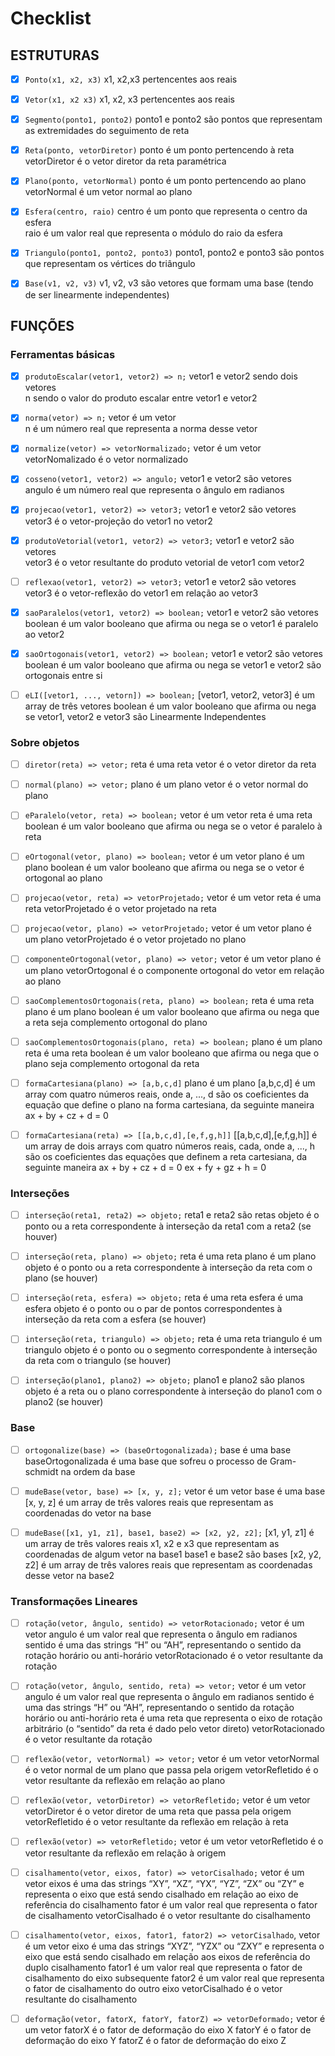 # Checklist

## ESTRUTURAS

- [x] `Ponto(x1, x2, x3)`
x1, x2,x3 pertencentes aos reais  
  
- [x] `Vetor(x1, x2 x3)`
x1, x2, x3 pertencentes aos reais  
  
- [x] `Segmento(ponto1, ponto2)`
ponto1 e ponto2 são pontos que representam as extremidades do seguimento de reta  
  
- [x] `Reta(ponto, vetorDiretor)`
ponto é um ponto pertencendo à reta  
vetorDiretor é o vetor diretor da reta paramétrica  
  
- [x] `Plano(ponto, vetorNormal)`
ponto é um ponto pertencendo ao plano  
vetorNormal é um vetor normal ao plano  
  
- [x] `Esfera(centro, raio)`
centro é um ponto que representa o centro da esfera  
raio é um valor real que representa o módulo do raio da esfera  
  
- [x] `Triangulo(ponto1, ponto2, ponto3)`
ponto1, ponto2 e ponto3 são pontos que representam os vértices do triângulo
  
- [x] `Base(v1, v2, v3)`
v1, v2, v3 são vetores que formam uma base (tendo de ser linearmente independentes)  

## FUNÇÕES

### Ferramentas básicas

- [x] `produtoEscalar(vetor1, vetor2) => n;`
vetor1 e vetor2 sendo dois vetores  
n sendo o valor do produto escalar entre vetor1 e vetor2  
  
- [x] `norma(vetor) => n;`
vetor é um vetor  
n é um número real que representa a norma desse vetor  
  
- [x] `normalize(vetor) => vetorNormalizado;`
vetor é um vetor  
vetorNomalizado é o vetor normalizado  
  
- [x] `cosseno(vetor1, vetor2) => angulo;`
vetor1 e vetor2 são vetores  
angulo é um número real que representa o ângulo em radianos  
  
- [x] `projecao(vetor1, vetor2) => vetor3;`
vetor1 e vetor2 são vetores  
vetor3 é o vetor-projeção do vetor1 no vetor2  
  
- [x] `produtoVetorial(vetor1, vetor2) => vetor3;`
vetor1 e vetor2 são vetores  
vetor3 é o vetor resultante do produto vetorial de vetor1 com vetor2  
  
- [ ] `reflexao(vetor1, vetor2) => vetor3;`
vetor1 e vetor2 são vetores  
vetor3 é o vetor-reflexão do vetor1 em relação ao vetor3  
  
- [x] `saoParalelos(vetor1, vetor2) => boolean;`
vetor1 e vetor2 são vetores  
boolean é um valor booleano que afirma ou nega se o vetor1 é paralelo ao vetor2  
  
- [x] `saoOrtogonais(vetor1, vetor2) => boolean;`
vetor1 e vetor2 são vetores  
boolean é um valor booleano que afirma ou nega se vetor1 e vetor2 são ortogonais entre si  
  
- [ ] `eLI([vetor1, ..., vetorn]) => boolean;`
[vetor1, vetor2, vetor3] é um array de três vetores
boolean é um valor booleano que afirma ou nega se vetor1, vetor2 e vetor3 são Linearmente Independentes

### Sobre objetos
- [ ] `diretor(reta) => vetor;`
reta é uma reta
vetor é o vetor diretor da reta

- [ ] `normal(plano) => vetor;`
plano é um plano
vetor é o vetor normal do plano

- [ ] `eParalelo(vetor, reta) => boolean;`
vetor é um vetor
reta é uma reta
boolean é um valor booleano que afirma ou nega se o vetor é paralelo à reta

- [ ] `eOrtogonal(vetor, plano) => boolean;`
vetor é um vetor
plano é um plano
boolean é um valor booleano que afirma ou nega se o vetor é ortogonal ao plano

- [ ] `projecao(vetor, reta) => vetorProjetado;`
vetor é um vetor
reta é uma reta
vetorProjetado é o vetor projetado na reta

- [ ] `projecao(vetor, plano) => vetorProjetado;`
vetor é um vetor
plano é um plano
vetorProjetado é o vetor projetado no plano

- [ ] `componenteOrtogonal(vetor, plano) => vetor;`
vetor é um vetor
plano é um plano
vetorOrtogonal é o componente ortogonal do vetor em relação ao plano

- [ ] `saoComplementosOrtogonais(reta, plano) => boolean;`
reta é uma reta
plano é um plano
boolean é um valor booleano que afirma ou nega que a reta seja complemento ortogonal do plano

- [ ] `saoComplementosOrtogonais(plano, reta) => boolean;`
plano é um plano
reta é uma reta
boolean é um valor booleano que afirma ou nega que o plano seja complemento ortogonal da reta

- [ ] `formaCartesiana(plano) => [a,b,c,d]`
plano é um plano
[a,b,c,d] é um array com quatro números reais, onde a, ..., d são os coeficientes da equação que
define o plano na forma cartesiana, da seguinte maneira
ax + by + cz + d = 0

- [ ] `formaCartesiana(reta) => [[a,b,c,d],[e,f,g,h]]`
[[a,b,c,d],[e,f,g,h]] é um array de dois arrays com quatro números reais, cada, onde a, ..., h são os
coeficientes das equações que definem a reta cartesiana, da seguinte maneira
ax + by + cz + d = 0
ex + fy + gz + h = 0

### Interseções
- [ ] `interseção(reta1, reta2) => objeto;`
reta1 e reta2 são retas
objeto é o ponto ou a reta correspondente à interseção da reta1 com a reta2 (se houver)

- [ ] `interseção(reta, plano) => objeto;`
reta é uma reta
plano é um plano
objeto é o ponto ou a reta correspondente à interseção da reta com o plano (se houver)

- [ ] `interseção(reta, esfera) => objeto;`
reta é uma reta
esfera é uma esfera
objeto é o ponto ou o par de pontos correspondentes à interseção da reta com a esfera (se houver)

- [ ] `interseção(reta, triangulo) => objeto;`
reta é uma reta
triangulo é um triangulo
objeto é o ponto ou o segmento correspondente à interseção da reta com o triangulo (se houver)

- [ ] `interseção(plano1, plano2) => objeto;`
plano1 e plano2 são planos
objeto é a reta ou o plano correspondente à interseção do plano1 com o plano2 (se houver)

### Base
- [ ] `ortogonalize(base) => (baseOrtogonalizada);`
base é uma base
baseOrtogonalizada é uma base que sofreu o processo de Gram-schmidt na ordem da base

- [ ] `mudeBase(vetor, base) => [x, y, z];`
vetor é um vetor
base é uma base
[x, y, z] é um array de três valores reais que representam as coordenadas do vetor na base

- [ ] `mudeBase([x1, y1, z1], base1, base2) => [x2, y2, z2];`
[x1, y1, z1] é um array de três valores reais x1, x2 e x3 que representam as coordenadas de algum
vetor na base1
base1 e base2 são bases
[x2, y2, z2] é um array de três valores reais que representam as coordenadas desse vetor na base2

### Transformações Lineares
- [ ] `rotação(vetor, ângulo, sentido) => vetorRotacionado;`
vetor é um vetor
angulo é um valor real que representa o ângulo em radianos
sentido é uma das strings “H” ou “AH”, representando o sentido da rotação horário ou anti-horário
vetorRotacionado é o vetor resultante da rotação

- [ ] `rotação(vetor, ângulo, sentido, reta) => vetor;`
vetor é um vetor
angulo é um valor real que representa o ângulo em radianos
sentido é uma das strings “H” ou “AH”, representando o sentido da rotação horário ou anti-horário
reta é uma reta que representa o eixo de rotação arbitrário (o “sentido” da reta é dado pelo vetor
direto)
vetorRotacionado é o vetor resultante da rotação

- [ ] `reflexão(vetor, vetorNormal) => vetor;`
vetor é um vetor
vetorNormal é o vetor normal de um plano que passa pela origem
vetorRefletido é o vetor resultante da reflexão em relação ao plano

- [ ] `reflexão(vetor, vetorDiretor) => vetorRefletido;`
vetor é um vetor
vetorDiretor é o vetor diretor de uma reta que passa pela origem
vetorRefletido é o vetor resultante da reflexão em relação à reta

- [ ] `reflexão(vetor) => vetorRefletido;`
vetor é um vetor
vetorRefletido é o vetor resultante da reflexão em relação à origem

- [ ] `cisalhamento(vetor, eixos, fator) => vetorCisalhado;`
vetor é um vetor
eixos é uma das strings “XY”, “XZ”, “YX”, “YZ”, “ZX” ou “ZY” e representa o eixo que está sendo
cisalhado em relação ao eixo de referência do cisalhamento
fator é um valor real que representa o fator de cisalhamento
vetorCisalhado é o vetor resultante do cisalhamento

- [ ] `cisalhamento(vetor, eixos, fator1, fator2) => vetorCisalhado`,
vetor é um vetor
eixo é uma das strings “XYZ”, “YZX” ou “ZXY” e representa o eixo que está sendo cisalhado em
relação aos eixos de referência do duplo cisalhamento
fator1 é um valor real que representa o fator de cisalhamento do eixo subsequente
fator2 é um valor real que representa o fator de cisalhamento do outro eixo
vetorCisalhado é o vetor resultante do cisalhamento

- [ ] `deformação(vetor, fatorX, fatorY, fatorZ) => vetorDeformado;`
vetor é um vetor
fatorX é o fator de deformação do eixo X
fatorY é o fator de deformação do eixo Y
fatorZ é o fator de deformação do eixo Z
